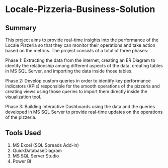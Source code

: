 # Locale-Pizzeria-Business-Solution

## Summary
This project aims to provide real-time insights into the performance of the Locale Pizzeria so that they can monitor their operations and take action based on the metrics. The project consists of a total of three phases:

Phase 1: Extracting the data from the internet, creating an ER Diagram to identify the relationship among different aspects of the data, creating tables in MS SQL Server, and importing the data inside those tables.

Phase 2: Develop custom queries in order to identify key performance indicators (KPIs) responsible for the smooth operations of the pizzeria and creating views using those queries to import them directly inside the visualization tool.

Phase 3: Building Interactive Dashboards using the data and the queries developed in MS SQL Server to provide real-time updates on the operations of the pizzeria.

## Tools Used
1. MS Excel (SQL Spreads Add-in)
2. QuickDatabaseDiagram
3. MS SQL Server Studio
4. Power BI
